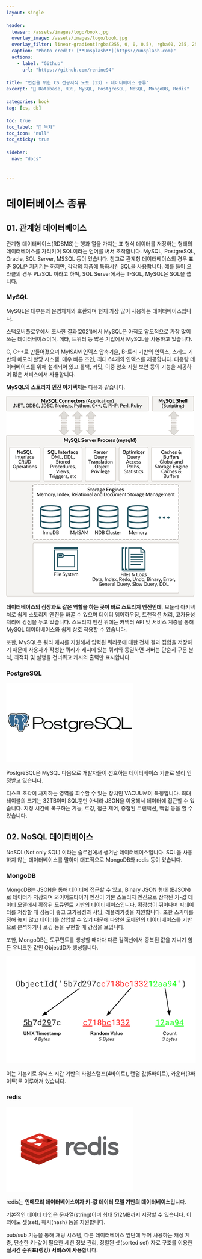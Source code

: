 ```yaml
---
layout: single

header:
  teaser: /assets/images/logo/book.jpg
  overlay_image: /assets/images/logo/book.jpg
  overlay_filter: linear-gradient(rgba(255, 0, 0, 0.5), rgba(0, 255, 255, 0.5))
  caption: "Photo credit: [**Unsplash**](https://unsplash.com)"
  actions:
    - label: "Github"
      url: "https://github.com/renine94"

title: "면접을 위한 CS 전공지식 노트 (13) - 데이터베이스 종류"
excerpt: "🚀 Database, RDS, MySQL, PostgreSQL, NoSQL, MongoDB, Redis"

categories: book
tag: [cs, db]

toc: true
toc_label: "📕 목차"
toc_icon: "null"
toc_sticky: true

sidebar:
  nav: "docs"


---
```


# 데이터베이스 종류



## 01. 관계형 데이터베이스

관계형 데이터베이스(RDBMS)는 행과 열을 가지는 표 형식 데이터를 저장하는 형태의 데이터베이스를 가리키며 SQL이라는 언어를 써서 조작합니다. MySQL, PostgreSQL, Oracle, SQL Server, MSSQL 등이 있습니다. 참고로 관계형 데이터베이스의 경우 표준 SQL은 지키기는 하지만, 각각의 제품에 특화시킨 SQL을 사용합니다. 예를 들어 오라클의 경우 PL/SQL 이라고 하며, SQL Server에서는 T-SQL, MySQL은 SQL을 씁니다.



### MySQL

MySQL은 대부분의 운영체제와 호환되며 현재 가장 많이 사용하는 데이터베이스입니다.

스택오버플로우에서 조사한 결과(2021)에서 MySQL은 아직도 압도적으로 가장 많이 쓰는 데이터베이스이며, 메타, 트위터 등 많은 기업에서 MySQL을 사용하고 있습니다.

C, C++로 만들어졌으며 MyISAM 인덱스 압축기술, B-트리 기반의 인덱스, 스레드 기반의 메모리 할당 시스템, 매우 빠른 조인, 최대 64개의 인덱스를 제공합니다. 대용량 데이터베이스를 위해 설계되어 있고 롤백, 커밋, 이중 암호 지원 보안 등의 기능을 제공하며 많은 서비스에서 사용합니다.

**MySQL의 스토리지 엔진 아키텍처**는 다음과 같습니다.

![Overview of MySQL Storage  Engine Architecture](../../../assets/images/posts/2022-09-18-csNoteForInterView13/mysql-architecture.png)

**데이터베이스의 심장과도 같은 역할을 하는 곳이 바로 스토리지 엔진인데**, 모듈식 아키텍처로 쉽게 스토리지 엔진을 바꿀 수 있으며 데이터 웨어하우징, 트랜잭션 처리, 고가용성 처리에 강점을 두고 있습니다. 스토리지 엔진 위에는 커넥터 API 및 서비스 계층을 통해 MySQL 데이터베이스와 쉽게 상호 작용할 수 있습니다.

또한, MySQL은 쿼리 캐시를 지원해서 입력된 쿼리문에 대한 전체 결과 집합을 저장하기 때문에 사용자가 작성한 쿼리가 캐시에 있는 쿼리와 동일하면 서버는 단순히 구문 분석, 최적화 및 실행을 건너뛰고 캐시의 출력만 표시합니다.





### PostgreSQL

<img src="../../../assets/images/posts/2022-09-18-csNoteForInterView13/PostgreSQL-Logo.png" alt="PostgreSQL logo and symbol, meaning, history, PNG" style="zoom: 33%;" />

PostgreSQL은 MySQL 다음으로 개발자들이 선호하는 데이터베이스 기술로 널리 인정받고 있습니다.

디스크 조각이 차지하는 영역을 회수할 수 있는 장치인 VACUUM이 특징입니다. 최대 테이블의 크기는 32TB이며 SQL뿐만 아니라 JSON을 이용해서 데이터에 접근할 수 있습니다. 지정 시간에 복구하는 기능, 로깅, 접근 제어, 중첩된 트랜잭션, 백업 등을 할 수 있습니다.

## 02. NoSQL 데이터베이스

NoSQL(Not only SQL) 이라는 슬로건에서 생겨난 데이터베이스입니다. SQL을 사용하지 않는 데이터베이스를 말하며 대표적으로 MongoDB와 redis 등이 있습니다.



### MongoDB

MongoDB는 JSON을 통해 데이터에 접근할 수 있고, Binary JSON 형태 (BJSON)로 데이터가 저장되며 와이어드타이거 엔진이 기본 스토리지 엔진으로 장착된 키-값 데이터 모델에서 확장된 도큐먼트 기반의 데이터베이스입니다. 확장성이 뛰어나며 빅데이터를 저장할 때 성능이 좋고 고가용성과 샤딩, 레플리카셋을 지원합니다. 또한 스키마를 정해 놓지 않고 데이터를 삽입할 수 있기 때문에 다양한 도메인의 데이터베이스를 기반으로 분석하거나 로깅 등을 구현할 때 강점을 보입니다.

또한, MongoDB는 도큐먼트를 생성할 때마다 다른 컬렉션에서 중복된 값을 지니기 힘든 유니크한 값인 ObjectID가 생성됩니다.

![MongoDB 이해하기](../../../assets/images/posts/2022-09-18-csNoteForInterView13/objectid.png)

이는 기본키로 유닉스 시간 기반의 타임스탬프(4바이트), 랜덤 값(5바이트), 카운터(3바이트)로 이루어져 있습니다.



### redis

<img src="../../../assets/images/posts/2022-09-18-csNoteForInterView13/Redis-Logo.wine.png" alt="Download Redis Logo in SVG Vector or PNG File Format - Logo.wine" style="zoom:33%;" />

redis는 **인메모리 데이터베이스이자 키-값 데이터 모델 기반의 데이터베이스**입니다.

기본적인 데이터 타입은 문자열(string)이며 최대 512MB까지 저장할 수 있습니다. 이외에도 셋(set), 해시(hash) 등을 지원합니다.

pub/sub 기능을 통해 채팅 시스템, 다른 데이터베이스 앞단에 두어 사용하는 캐싱 계층, 단순한 키-값이 필요한 세션 정보 관리, 정렬된 셋(sorted set) 자료 구조를 이용한 **실시간 순위표(랭킹) 서비스에 사용**합니다.



